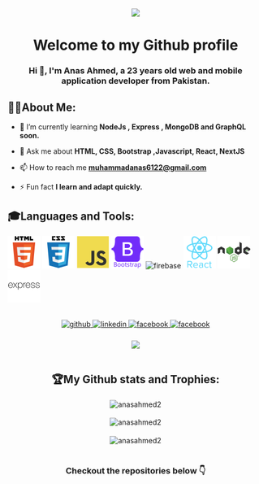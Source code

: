 <div align="center">
<img src="https://raw.githubusercontent.com/anasahmed2/anasahmed2/main/headergitlight.gif" align="center" height="325" />
</div>  

<h1 align="center">Welcome to my Github profile</h1>
<h3 align="center">Hi 👋, I'm Anas Ahmed, a 23 years old web and mobile application developer from Pakistan.</h3>

 
<h2 align="left">👨‍💻About Me:</h2>

- 🌱 I’m currently learning **NodeJs , Express , MongoDB and GraphQL soon.**

- 💬 Ask me about **HTML, CSS, Bootstrap ,Javascript, React, NextJS**

- 📫 How to reach me **muhammadanas6122@gmail.com**

- ⚡ Fun fact **I learn and adapt quickly.**


<h2 align="left">🎓Languages and Tools:</h2>

<p align="left">
<img src="https://raw.githubusercontent.com/devicons/devicon/master/icons/html5/html5-original-wordmark.svg" alt="html5" width="64" height="64"/>
<img src="https://raw.githubusercontent.com/devicons/devicon/master/icons/css3/css3-original-wordmark.svg" alt="css3" width="64" height="64"/>
<img src="https://raw.githubusercontent.com/devicons/devicon/master/icons/javascript/javascript-original.svg" alt="javascript" width="64" height="64"/>
<img src="https://raw.githubusercontent.com/devicons/devicon/master/icons/bootstrap/bootstrap-plain-wordmark.svg" alt="bootstrap" width="64" height="64"/>
<img src="https://www.vectorlogo.zone/logos/firebase/firebase-icon.svg" alt="firebase" width="64" height="64"/>
<img src="https://raw.githubusercontent.com/devicons/devicon/master/icons/react/react-original-wordmark.svg" alt="react" width="64" height="64"/>
<img src="https://raw.githubusercontent.com/devicons/devicon/master/icons/nodejs/nodejs-original-wordmark.svg" alt="nodejs" width="64" height="64"/>
<img src="https://raw.githubusercontent.com/devicons/devicon/master/icons/express/express-original-wordmark.svg" alt="express" width="64" height="64"/>
</p>
<br/>  
<div align="center">
<a href="https://github.com/anasahmed2" target="_blank">
<img src=https://img.shields.io/badge/github-%2324292e.svg?&style=for-the-badge&logo=github&logoColor=white alt=github style="margin-bottom: 5px;" />
</a> 
<a href="https://linkedin.com/in/anasahmed2" target="_blank">
<img src=https://img.shields.io/badge/linkedin-%230a66c2.svg?&style=for-the-badge&logo=linkedin&logoColor=white alt=linkedin style="margin-bottom: 5px;" />
</a>
 <a href="https://www.facebook.com/profile.php?id=100075532658872" target="_blank">
<img src=https://img.shields.io/badge/facebook-%231877f2.svg?&style=for-the-badge&logo=facebook&logoColor=white alt=facebook style="margin-bottom: 5px;" />
</a>
  <a href="https://www.instagram.com/anas_ahmed.xx/" target="_blank">
<img src=https://img.shields.io/badge/instagram-%23890afd.svg?&style=for-the-badge&logo=instagram&logoColor=white alt=facebook style="margin-bottom: 5px;" />
</a>
</div>  

  <br/>  
<div align="center">
<img src="https://komarev.com/ghpvc/?username=anasahmed2&&style=flat-square&style=for-the-badge&logo=linkedin&logoColor=white" align="center" />
</div>  

<br/> 

<h2 align="center">🏆My Github stats and Trophies:</h2>

<!-- <p><img align="center" src="https://github-readme-streak-stats.herokuapp.com/?user=anasahmed2&" alt="anasahmed2" /></p> -->
<div align="center">
 <img align="center" src="https://github-readme-streak-stats.herokuapp.com/?user=anasahmed2&theme=shadow_blue&border=true&border_radius=5.1&background=transparent" alt="anasahmed2" width="600" />
</div>
<br/>
<div align="center">
 <img src="https://github-readme-stats.vercel.app/api?username=anasahmed2&show_icons=true&theme=shadow_blue&count_private=true&border=true&bg_color=3c404300" alt="anasahmed2" align="center" />

</div>
<br/>
<div align="center">
 <img src="https://github-readme-stats-sigma-five.vercel.app/api/top-langs?username=anasahmed2&show_icons=true&locale=en&layout=compact&theme=shadow_blue&bg_color=3c404300" alt="anasahmed2" align="center" />
</div>
<br/>

<h3 align="center">Checkout the repositories below 👇</h3>

